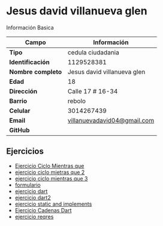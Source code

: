 # Jesus david villanueva glen
Información Basica

| Campo | Información |
| --- | --- |
| **Tipo** | cedula ciudadania |
| **Identificación** | 1129528381 |
| **Nombre completo** | Jesus david villanueva glen |
| **Edad** | 18 |
| **Dirección** | Calle 17 # 16-34 |
| **Barrio** | rebolo |
| **Celular** | 3014267439 |
| **Email** | villanuevadavid04@gmail.com |
| **GitHub** |  |https://github.com/Jesusvillanueva07 |

## Ejercicios
- [Ejercicio Ciclo Mientras que](ejercicio.md)
- [ejercicio ciclo mietras que 2](ejercicio2.md)
- [ejercicio ciclo mientras que 3](ejercicio3.md)
- [formulario](formulario.md)
- [ejercicio dart](ejercicioDARTPAD.md)
- [ejercicio dart2](ejercicioDARTPAD2.md)
- [ejercicio static and implements](EjercicioStaticAndImplements.md)
- [Ejercicio Cadenas Dart](manejoCadenasDart.md)
- [ejercicio reqres](reqres.md)
